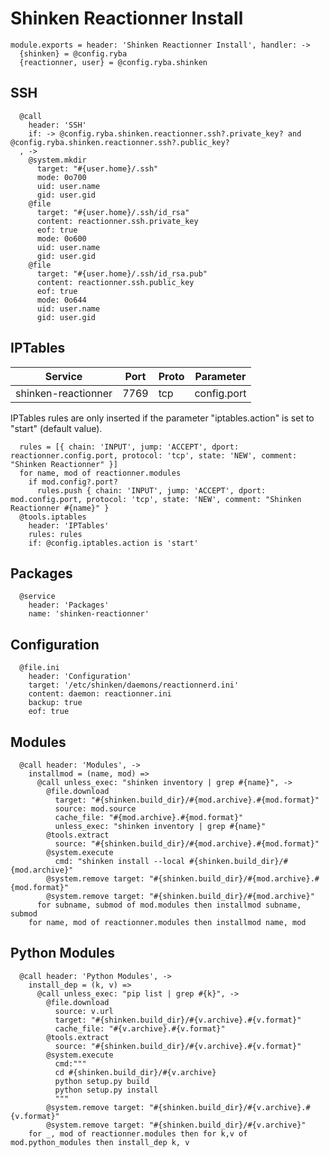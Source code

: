 
# Shinken Reactionner Install

    module.exports = header: 'Shinken Reactionner Install', handler: ->
      {shinken} = @config.ryba
      {reactionner, user} = @config.ryba.shinken

## SSH

      @call
        header: 'SSH'
        if: -> @config.ryba.shinken.reactionner.ssh?.private_key? and @config.ryba.shinken.reactionner.ssh?.public_key?
      , ->
        @system.mkdir
          target: "#{user.home}/.ssh"
          mode: 0o700
          uid: user.name
          gid: user.gid
        @file
          target: "#{user.home}/.ssh/id_rsa"
          content: reactionner.ssh.private_key
          eof: true
          mode: 0o600
          uid: user.name
          gid: user.gid
        @file
          target: "#{user.home}/.ssh/id_rsa.pub"
          content: reactionner.ssh.public_key
          eof: true
          mode: 0o644
          uid: user.name
          gid: user.gid

## IPTables

| Service             | Port  | Proto | Parameter        |
|---------------------|-------|-------|------------------|
| shinken-reactionner | 7769  |  tcp  |    config.port   |

IPTables rules are only inserted if the parameter "iptables.action" is set to
"start" (default value).

      rules = [{ chain: 'INPUT', jump: 'ACCEPT', dport: reactionner.config.port, protocol: 'tcp', state: 'NEW', comment: "Shinken Reactionner" }]
      for name, mod of reactionner.modules
        if mod.config?.port?
          rules.push { chain: 'INPUT', jump: 'ACCEPT', dport: mod.config.port, protocol: 'tcp', state: 'NEW', comment: "Shinken Reactionner #{name}" }
      @tools.iptables
        header: 'IPTables'
        rules: rules
        if: @config.iptables.action is 'start'

## Packages

      @service
        header: 'Packages'
        name: 'shinken-reactionner'

## Configuration

      @file.ini
        header: 'Configuration'
        target: '/etc/shinken/daemons/reactionnerd.ini'
        content: daemon: reactionner.ini
        backup: true
        eof: true

## Modules

      @call header: 'Modules', ->
        installmod = (name, mod) =>
          @call unless_exec: "shinken inventory | grep #{name}", ->
            @file.download
              target: "#{shinken.build_dir}/#{mod.archive}.#{mod.format}"
              source: mod.source
              cache_file: "#{mod.archive}.#{mod.format}"
              unless_exec: "shinken inventory | grep #{name}"
            @tools.extract
              source: "#{shinken.build_dir}/#{mod.archive}.#{mod.format}"
            @system.execute
              cmd: "shinken install --local #{shinken.build_dir}/#{mod.archive}"
            @system.remove target: "#{shinken.build_dir}/#{mod.archive}.#{mod.format}"
            @system.remove target: "#{shinken.build_dir}/#{mod.archive}"
          for subname, submod of mod.modules then installmod subname, submod
        for name, mod of reactionner.modules then installmod name, mod

## Python Modules

      @call header: 'Python Modules', ->
        install_dep = (k, v) => 
          @call unless_exec: "pip list | grep #{k}", ->
            @file.download
              source: v.url
              target: "#{shinken.build_dir}/#{v.archive}.#{v.format}"
              cache_file: "#{v.archive}.#{v.format}"
            @tools.extract
              source: "#{shinken.build_dir}/#{v.archive}.#{v.format}"
            @system.execute
              cmd:"""
              cd #{shinken.build_dir}/#{v.archive}
              python setup.py build
              python setup.py install
              """
            @system.remove target: "#{shinken.build_dir}/#{v.archive}.#{v.format}"
            @system.remove target: "#{shinken.build_dir}/#{v.archive}"
        for _, mod of reactionner.modules then for k,v of mod.python_modules then install_dep k, v
